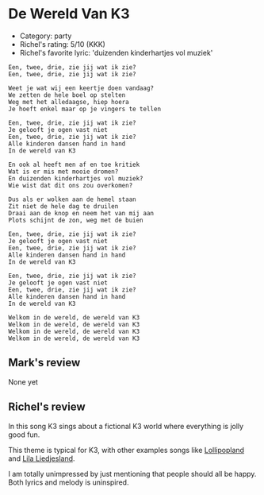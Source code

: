 # De Wereld Van K3

 * Category: party
 * Richel's rating: 5/10 (KKK)
 * Richel's favorite lyric: 'duizenden kinderhartjes vol muziek'

```
Een, twee, drie, zie jij wat ik zie?
Een, twee, drie, zie jij wat ik zie?

Weet je wat wij een keertje doen vandaag?
We zetten de hele boel op stelten
Weg met het alledaagse, hiep hoera
Je hoeft enkel maar op je vingers te tellen

Een, twee, drie, zie jij wat ik zie?
Je gelooft je ogen vast niet
Een, twee, drie, zie jij wat ik zie?
Alle kinderen dansen hand in hand
In de wereld van K3

En ook al heeft men af en toe kritiek
Wat is er mis met mooie dromen?
En duizenden kinderhartjes vol muziek?
Wie wist dat dit ons zou overkomen?

Dus als er wolken aan de hemel staan
Zit niet de hele dag te druilen
Draai aan de knop en neem het van mij aan
Plots schijnt de zon, weg met de buien

Een, twee, drie, zie jij wat ik zie?
Je gelooft je ogen vast niet
Een, twee, drie, zie jij wat ik zie?
Alle kinderen dansen hand in hand
In de wereld van K3

Een, twee, drie, zie jij wat ik zie?
Je gelooft je ogen vast niet
Een, twee, drie, zie jij wat ik zie?
Alle kinderen dansen hand in hand
In de wereld van K3

Welkom in de wereld, de wereld van K3
Welkom in de wereld, de wereld van K3
Welkom in de wereld, de wereld van K3
Welkom in de wereld, de wereld van K3
```

## Mark's review

None yet

## Richel's review

In this song K3 sings about a fictional K3 world where everything is jolly good fun.

This theme is typical for K3, with other examples songs like [Lollipopland](Lollipopland.md) and [Lila Liedjesland](LilaLiedjesland.md).

I am totally unimpressed by just mentioning that people should all be happy. Both lyrics and melody is uninspired.


